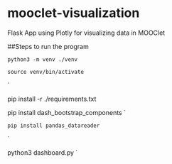 # mooclet-visualization
Flask App using Plotly for visualizing data in MOOClet


##Steps to run the program

`
python3 -m venv ./venv
`

`
source venv/bin/activate
`

`

pip install -r ./requirements.txt
`
`

pip install dash_bootstrap_components
`

`
pip install pandas_datareader
`

`

python3 dashboard.py
`
